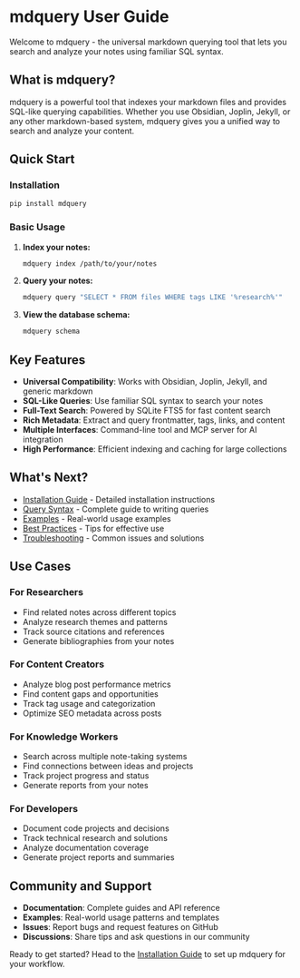 # mdquery User Guide

Welcome to mdquery - the universal markdown querying tool that lets you search and analyze your notes using familiar SQL syntax.

## What is mdquery?

mdquery is a powerful tool that indexes your markdown files and provides SQL-like querying capabilities. Whether you use Obsidian, Joplin, Jekyll, or any other markdown-based system, mdquery gives you a unified way to search and analyze your content.

## Quick Start

### Installation

```bash
pip install mdquery
```

### Basic Usage

1. **Index your notes:**
   ```bash
   mdquery index /path/to/your/notes
   ```

2. **Query your notes:**
   ```bash
   mdquery query "SELECT * FROM files WHERE tags LIKE '%research%'"
   ```

3. **View the database schema:**
   ```bash
   mdquery schema
   ```

## Key Features

- **Universal Compatibility**: Works with Obsidian, Joplin, Jekyll, and generic markdown
- **SQL-Like Queries**: Use familiar SQL syntax to search your notes
- **Full-Text Search**: Powered by SQLite FTS5 for fast content search
- **Rich Metadata**: Extract and query frontmatter, tags, links, and content
- **Multiple Interfaces**: Command-line tool and MCP server for AI integration
- **High Performance**: Efficient indexing and caching for large collections

## What's Next?

- [Installation Guide](installation.md) - Detailed installation instructions
- [Query Syntax](query-syntax.md) - Complete guide to writing queries
- [Examples](examples/) - Real-world usage examples
- [Best Practices](best-practices.md) - Tips for effective use
- [Troubleshooting](troubleshooting.md) - Common issues and solutions

## Use Cases

### For Researchers
- Find related notes across different topics
- Analyze research themes and patterns
- Track source citations and references
- Generate bibliographies from your notes

### For Content Creators
- Analyze blog post performance metrics
- Find content gaps and opportunities
- Track tag usage and categorization
- Optimize SEO metadata across posts

### For Knowledge Workers
- Search across multiple note-taking systems
- Find connections between ideas and projects
- Track project progress and status
- Generate reports from your notes

### For Developers
- Document code projects and decisions
- Track technical research and solutions
- Analyze documentation coverage
- Generate project reports and summaries

## Community and Support

- **Documentation**: Complete guides and API reference
- **Examples**: Real-world usage patterns and templates
- **Issues**: Report bugs and request features on GitHub
- **Discussions**: Share tips and ask questions in our community

Ready to get started? Head to the [Installation Guide](installation.md) to set up mdquery for your workflow.